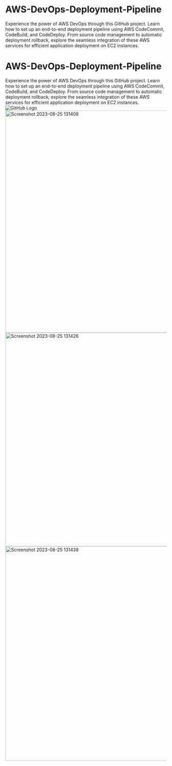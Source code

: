 # AWS-DevOps-Deployment-Pipeline
Experience the power of AWS DevOps through this GitHub project. Learn how to set up an end-to-end deployment pipeline using AWS CodeCommit, CodeBuild, and CodeDeploy. From source code management to automatic deployment rollback, explore the seamless integration of these AWS services for efficient application deployment on EC2 instances.

# AWS-DevOps-Deployment-Pipeline
Experience the power of AWS DevOps through this GitHub project. Learn how to set up an end-to-end deployment pipeline using AWS CodeCommit, CodeBuild, and CodeDeploy. From source code management to automatic deployment rollback, explore the seamless integration of these AWS services for efficient application deployment on EC2 instances.
![GitHub Logo](https://github.com/CelestialScripter/images/blob/main/266299229-22304ec8-04e7-40d3-a895-eeecffc05bf1.png)
<img width="691" alt="Screenshot 2023-08-25 131408" src="/home/priest/Downloads/266299232-7dc675a5-481a-43df-a1f1-83a579bd18f7.png">
<img width="665" alt="Screenshot 2023-08-25 131426" src="/home/priest/Downloads/266299236-d623c491-a2dd-4d19-aad1-cabd5a52be3d.png">
<img width="667" alt="Screenshot 2023-08-25 131438" src="/home/priest/Downloads/266299229-22304ec8-04e7-40d3-a895-eeecffc05bf1.png">
